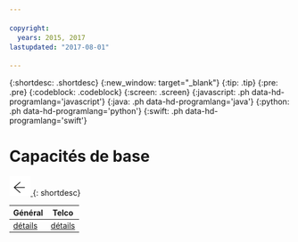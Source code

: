 ```yaml
---

copyright:
  years: 2015, 2017
lastupdated: "2017-08-01"

---
```


{:shortdesc: .shortdesc}
{:new_window: target="_blank"}
{:tip: .tip}
{:pre: .pre}
{:codeblock: .codeblock}
{:screen: .screen}
{:javascript: .ph data-hd-programlang='javascript'}
{:java: .ph data-hd-programlang='java'}
{:python: .ph data-hd-programlang='python'}
{:swift: .ph data-hd-programlang='swift'}

# Capacités de base

[![Go back](images/back-arrow.png) <!-- {display:block;"} -->](configure.html)
{: shortdesc}

| Général | Telco   |
|---------|---------|
| [détails](/docs/services/virtual-agent/capabilities_list_general_fr.html) | [détails](/docs/services/virtual-agent/capabilities_list_telco_fr.html) |
